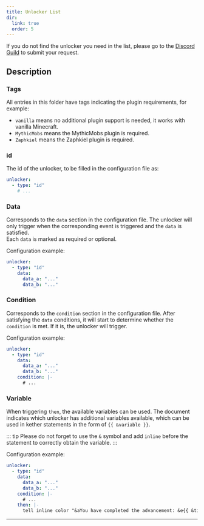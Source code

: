 ```yaml
---
title: Unlocker List
dir:
  link: true
  order: 5
---
```


If you do not find the unlocker you need in the list, please go to the [Discord Guild](https://discord.com/invite/SzPBHGttaR) to submit your request.

## Description

### Tags
All entries in this folder have tags indicating the plugin requirements, for example:

- `vanilla` means no additional plugin support is needed, it works with vanilla Minecraft.
- `MythicMobs` means the MythicMobs plugin is required.
- `Zaphkiel` means the Zaphkiel plugin is required.

### id
The id of the unlocker, to be filled in the configuration file as:

```yaml
unlocker:
  - type: "id"
    # ...
```

### Data
Corresponds to the `data` section in the configuration file. The unlocker will only trigger when the corresponding event is triggered and the `data` is satisfied.  
Each `data` is marked as required or optional.

Configuration example:
```yaml
unlocker:
  - type: "id"
    data:
      data_a: "..."
      data_b: "..."
```

### Condition
Corresponds to the `condition` section in the configuration file. After satisfying the `data` conditions, it will start to determine whether the `condition` is met. If it is, the unlocker will trigger.

Configuration example:
```yaml
unlocker:
  - type: "id"
    data:
      data_a: "..."
      data_b: "..."
    condition: |-
      # ...
```

### Variable
When triggering `then`, the available variables can be used. The document indicates which unlocker has additional variables available, which can be used in kether statements in the form of `{{ &variable }}`.

::: tip
Please do not forget to use the `&` symbol and add `inline` before the statement to correctly obtain the variable.
:::

Configuration example:
```yaml
unlocker:
  - type: "id"
    data:
      data_a: "..."
      data_b: "..."
    condition: |-
      # ...
    then: |-
      tell inline color "&aYou have completed the advancement: &e{{ &title }}"
```

---

<div class="catalog-display-container">
  <Catalog base="/plugins/yuseries/YuIllustration/unlocker/"/>
</div> 
